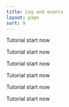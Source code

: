 ```yaml
---
title: Log and events
layout: page
sort: 9
---
```


Tutorial start now

Tutorial start now

Tutorial start now

Tutorial start now

Tutorial start now

Tutorial start now
